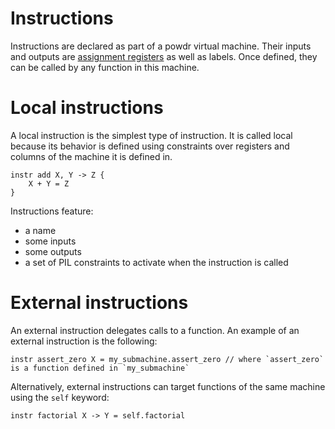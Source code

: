 # Instructions

Instructions are declared as part of a powdr virtual machine. Their inputs and outputs are [assignment registers](./registers.md) as well as labels. Once defined, they can be called by any function in this machine.

# Local instructions

A local instruction is the simplest type of instruction. It is called local because its behavior is defined using constraints over registers and columns of the machine it is defined in.

```
instr add X, Y -> Z {
    X + Y = Z
}
```

Instructions feature:
- a name
- some inputs
- some outputs
- a set of PIL constraints to activate when the instruction is called

# External instructions

An external instruction delegates calls to a function. An example of an external instruction is the following:

```
instr assert_zero X = my_submachine.assert_zero // where `assert_zero` is a function defined in `my_submachine`
```

Alternatively, external instructions can target functions of the same machine using the `self` keyword:

```
instr factorial X -> Y = self.factorial
```


